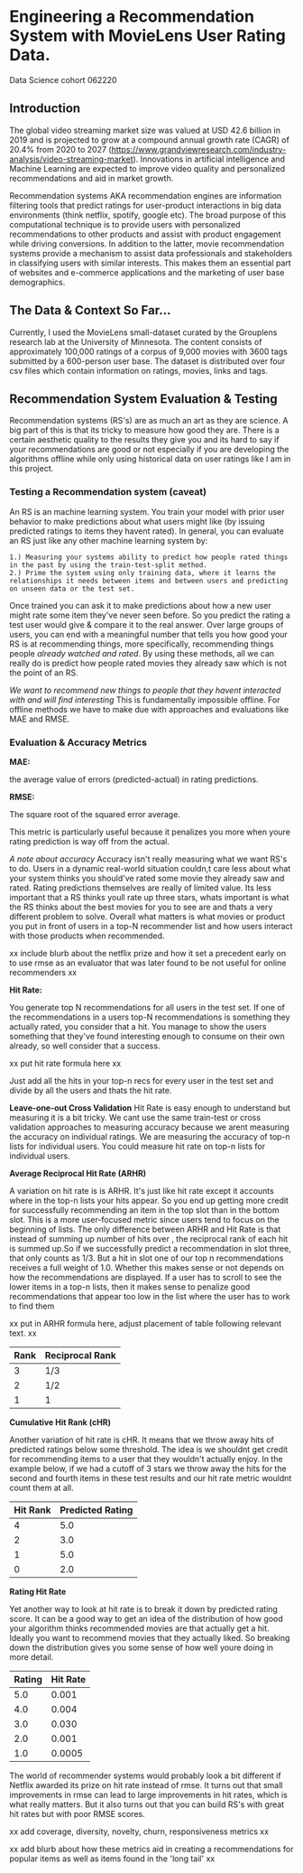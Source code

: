 # Engineering a Recommendation System with MovieLens User Rating Data.

Data Science cohort 062220

## Introduction

The global video streaming market size was valued at USD 42.6 billion in 2019 and is projected to grow at a compound annual growth rate (CAGR) of 20.4% from 2020 to 2027 (https://www.grandviewresearch.com/industry-analysis/video-streaming-market).
Innovations in artificial intelligence and Machine Learning are expected to improve video quality and personalized recommendations and aid in market growth.

Recommendation systems AKA recommendation engines are information filtering tools that predict ratings for user-product interactions in big data environments (think netflix, spotify, google etc). The broad purpose of this computational technique is to provide users with personalized recommendations to other products and assist with product engagement while driving conversions. In addition to the latter, movie recommendation systems provide a mechanism to assist data professionals and stakeholders in classifying users with similar interests. This makes them an essential part of websites and e-commerce applications and the marketing of user base demographics. 


## The Data & Context So Far...

Currently, I used the MovieLens small-dataset curated by the Grouplens research lab at the University of Minnesota. The content consists of approximately 100,000 ratings of a corpus of 9,000 movies with 3600 tags submitted by a 600-person user base. The dataset is distributed over four csv files which contain information on ratings, movies, links and tags.


## Recommendation System Evaluation & Testing

Recommendation systems (RS's) are as much an art as they are science. A big part of this is that its tricky to measure how good they are. There is a certain aesthetic quality to the results they give you and its hard to say if your recommendations are good or not especially if you are developing the algorithms offline while only using historical data on user ratings like I am in this project.

### Testing a Recommendation system (caveat)

An RS is an machine learning system. You train your model with prior user behavior to make predictions about what users might like (by issuing predicted ratings to items they havent rated). In general, you can evaluate an RS just like any other machine learning system by:

	1.) Measuring your systems ability to predict how people rated things in the past by using the train-test-split method.
	2.) Prime the system using only training data, where it learns the relationships it needs between items and between users and predicting on unseen data or the test set.

Once trained you can ask it to make predictions about how a new user might rate some item they've never seen before. So you predict the rating a test user would give & compare it to the real answer. Over large groups of users, you can end with a meaningful number that tells you how good your RS is at recommending things, more specifically, recommending things people *already watched and rated*. By using these methods, all we can really do is predict how people rated movies they already saw which is not the point of an RS. 

*We want to recommend new things to people that they havent interacted with and will find interesting* This is fundamentally impossible offline. For offline methods we have to make due with approaches and evaluations like MAE and RMSE.


### Evaluation & Accuracy Metrics

**MAE:**

the average value of errors (predicted-actual) in rating predictions.

**RMSE:**

The square root of the squared error average.

This metric is particularly useful because it penalizes you more when youre rating prediction is way off from the actual.

*A note about accuracy*
Accuracy isn't really measuring what we want RS's to do. Users in a dynamic real-world situation couldn,t care less about what your system thinks you should've rated some movie they already saw and rated. Rating predictions themselves are really of limited value. Its less important that a RS thinks youll rate up three stars, whats important is what the RS thinks about the best movies for you to see are and thats a very different problem to solve. Overall what matters is what movies or product you put in front of users in a top-N recommender list and how users interact with those products when recommended.

xx include blurb about the netflix prize and how it set a precedent early on to use rmse as an evaluator that was later found to be not useful for online recommenders xx

**Hit Rate:**

You generate top N recommendations for all users in the test set. If one of the recommendations in a users top-N recommendations is something they actually rated, you consider that a hit. You manage to show the users something that they've found interesting enough to consume on their own already, so well consider that a success. 

xx put hit rate formula here xx

Just add all the hits in your top-n recs for every user in the test set and divide by all the users and thats the hit rate.

**Leave-one-out Cross Validation**
Hit Rate is easy enough to understand but measuring it is a bit tricky. We cant use the same train-test or cross validation approaches to measuring accuracy because we arent measuring the accuracy on individual ratings. We are measuring the accuracy of top-n lists for individual users. You could measure hit rate on top-n lists for individual users.

**Average Reciprocal Hit Rate (ARHR)**

A variation on hit rate is is ARHR. It's just like hit rate except it accounts where in the top-n lists your hits appear. So you end up getting more credit for successfully recommending an item in the top slot than in the bottom slot. This is a more user-focused metric since users tend to focus on the beginning of lists. The only difference between ARHR and Hit Rate is that instead of summing up number of hits over , the reciprocal rank of each hit is summed up.So if we successfully predict a recommendation in slot three, that only counts as 1/3. But a hit in slot one of our top n recommendations receives a full weight of 1.0. Whether this makes sense or not depends on how the recommendations are displayed. If a user has to scroll to see the lower items in a top-n lists, then it makes sense to penalize good recommendations that appear too low in the list where the user has to work to find them

xx put in ARHR formula here, adjust placement of table following relevant text. xx

|Rank|Reciprocal Rank|
|----|---------------|
|3|1/3|
|2|1/2|
|1|1|

**Cumulative Hit Rank (cHR)**

Another variation of hit rate is cHR. It means that we throw away hits of predicted ratings below some threshold. The idea is we shouldnt get credit for recommending items to a user that they wouldn't actually enjoy. In the example below, if we had a cutoff of 3 stars we throw away the hits for the second and fourth items in these test results and our hit rate metric wouldnt count them at all.

|Hit Rank|Predicted Rating|
|--------|----------------|
|4|5.0|
|2|3.0|
|1|5.0|
|0|2.0|

**Rating Hit Rate**

Yet another way to look at hit rate is to break it down by predicted rating score. It can be a good way to get an idea of the distribution of how good your algorithm thinks recommended movies are that actually get a hit. Ideally you want to recommend movies that they actually liked. So breaking down the distribution gives you some sense of how well youre doing in more detail.

|Rating|Hit Rate|
|------|--------|
|5.0|0.001|
|4.0|0.004|
|3.0|0.030|
|2.0|0.001|
|1.0|0.0005|

The world of recommender systems would probably look a bit different if Netflix awarded its prize on hit rate instead of rmse. It turns out that small improvements in rmse can lead to large improvements in hit rates, which is what really matters. But it also turns out that you can build RS's with great hit rates but with poor RMSE scores.

xx add coverage, diversity, novelty, churn, responsiveness metrics xx

xx add blurb about how these metrics aid in creating a recommendations for popular items as well as items found in the 'long tail' xx
